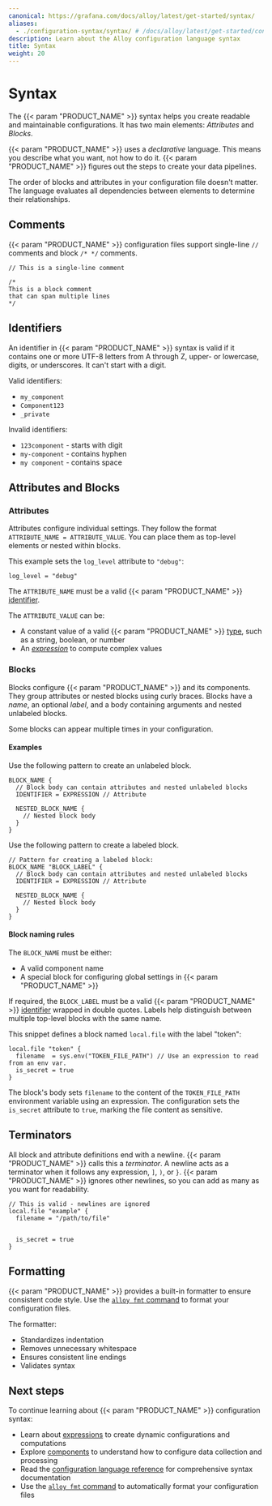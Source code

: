 ```yaml
---
canonical: https://grafana.com/docs/alloy/latest/get-started/syntax/
aliases:
  - ./configuration-syntax/syntax/ # /docs/alloy/latest/get-started/configuration-syntax/syntax/
description: Learn about the Alloy configuration language syntax
title: Syntax
weight: 20
---
```


# Syntax

The {{< param "PRODUCT_NAME" >}} syntax helps you create readable and maintainable configurations.
It has two main elements: _Attributes_ and _Blocks_.

{{< param "PRODUCT_NAME" >}} uses a _declarative_ language.
This means you describe what you want, not how to do it.
{{< param "PRODUCT_NAME" >}} figures out the steps to create your data pipelines.

The order of blocks and attributes in your configuration file doesn't matter.
The language evaluates all dependencies between elements to determine their relationships.

## Comments

{{< param "PRODUCT_NAME" >}} configuration files support single-line `//` comments and block `/* */` comments.

```alloy
// This is a single-line comment

/*
This is a block comment
that can span multiple lines
*/
```

## Identifiers

An identifier in {{< param "PRODUCT_NAME" >}} syntax is valid if it contains one or more UTF-8 letters from A through Z, upper- or lowercase, digits, or underscores.
It can't start with a digit.

Valid identifiers:

- `my_component`
- `Component123`
- `_private`

Invalid identifiers:

- `123component` - starts with digit
- `my-component` - contains hyphen
- `my component` - contains space

## Attributes and Blocks

### Attributes

Attributes configure individual settings.
They follow the format `ATTRIBUTE_NAME = ATTRIBUTE_VALUE`.
You can place them as top-level elements or nested within blocks.

This example sets the `log_level` attribute to `"debug"`:

```alloy
log_level = "debug"
```

The `ATTRIBUTE_NAME` must be a valid {{< param "PRODUCT_NAME" >}} [identifier][].

The `ATTRIBUTE_VALUE` can be:

- A constant value of a valid {{< param "PRODUCT_NAME" >}} [type][], such as a string, boolean, or number
- An [_expression_][expression] to compute complex values

### Blocks

Blocks configure {{< param "PRODUCT_NAME" >}} and its components.
They group attributes or nested blocks using curly braces.
Blocks have a _name_, an optional _label_, and a body containing arguments and nested unlabeled blocks.

Some blocks can appear multiple times in your configuration.

#### Examples

Use the following pattern to create an unlabeled block.

```alloy
BLOCK_NAME {
  // Block body can contain attributes and nested unlabeled blocks
  IDENTIFIER = EXPRESSION // Attribute

  NESTED_BLOCK_NAME {
    // Nested block body
  }
}
```

Use the following pattern to create a labeled block.

```alloy
// Pattern for creating a labeled block:
BLOCK_NAME "BLOCK_LABEL" {
  // Block body can contain attributes and nested unlabeled blocks
  IDENTIFIER = EXPRESSION // Attribute

  NESTED_BLOCK_NAME {
    // Nested block body
  }
}
```

#### Block naming rules

The `BLOCK_NAME` must be either:

- A valid component name
- A special block for configuring global settings in {{< param "PRODUCT_NAME" >}}

If required, the `BLOCK_LABEL` must be a valid {{< param "PRODUCT_NAME" >}} [identifier][] wrapped in double quotes.
Labels help distinguish between multiple top-level blocks with the same name.

This snippet defines a block named `local.file` with the label "token":

```alloy
local.file "token" {
  filename  = sys.env("TOKEN_FILE_PATH") // Use an expression to read from an env var.
  is_secret = true
}
```

The block's body sets `filename` to the content of the `TOKEN_FILE_PATH` environment variable using an expression.
The configuration sets the `is_secret` attribute to `true`, marking the file content as sensitive.

## Terminators

All block and attribute definitions end with a newline.
{{< param "PRODUCT_NAME" >}} calls this a _terminator_.
A newline acts as a terminator when it follows any expression, `]`, `)`, or `}`.
{{< param "PRODUCT_NAME" >}} ignores other newlines, so you can add as many as you want for readability.

```alloy
// This is valid - newlines are ignored
local.file "example" {
  filename = "/path/to/file"


  is_secret = true
}
```

## Formatting

{{< param "PRODUCT_NAME" >}} provides a built-in formatter to ensure consistent code style.
Use the [`alloy fmt` command][fmt] to format your configuration files.

The formatter:

- Standardizes indentation
- Removes unnecessary whitespace
- Ensures consistent line endings
- Validates syntax

## Next steps

To continue learning about {{< param "PRODUCT_NAME" >}} configuration syntax:

- Learn about [expressions][expression] to create dynamic configurations and computations
- Explore [components][] to understand how to configure data collection and processing
- Read the [configuration language reference][reference] for comprehensive syntax documentation
- Use the [`alloy fmt` command][fmt] to automatically format your configuration files

[identifier]: #identifiers
[expression]: ../expressions/
[type]: ../expressions/types_and_values/
[fmt]: ../../reference/cli/fmt/
[components]: ../components/
[reference]: ../../reference/config-language/
